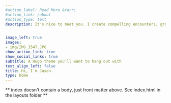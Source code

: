 ```yaml
---
#action_label: Read More &rarr;
#action_link: /about
#action_type: text
description: It's nice to meet you. I create compelling encounters, grow online communities, and help users navigate complex systems with honest words, pictures, videos, and data.


image_left: true
images:
- img/IMG_3547.JPG
show_action_link: true
show_social_links: true
subtitle: A Hugo theme you'll want to hang out with
text_align_left: false
title: Hi, I'm Jason.
type: home
---
```


** index doesn't contain a body, just front matter above.
See index.html in the layouts folder **
